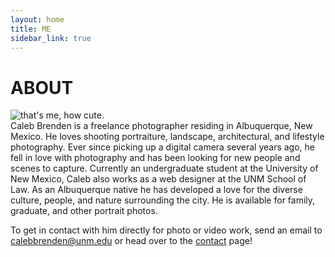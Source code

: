 ```yaml
---
layout: home
title: ME
sidebar_link: true
---
```


<h1 class="page-title">ABOUT</h1>
<div class="split-div" style="float: left;">
<img src="{{ site.baseurl }}/images/me.jpg" alt="that's me, how cute.">
</div>

<div class="split-div" style="float: right;">
Caleb Brenden is a freelance photographer residing in Albuquerque, New Mexico. He loves shooting portraiture, landscape, architectural, and lifestyle photography. Ever since picking up a digital camera several years ago, he fell in love with photography and has been looking for new people and scenes to capture. Currently an undergraduate student at the University of New Mexico, Caleb also works as a web designer at the UNM School of Law. As an Albuquerque native he has developed a love for the diverse culture, people, and nature surrounding the city. He is available for family, graduate, and other portrait photos. 

To get in contact with him directly for photo or video work, send an email to <a href="mailto:calebbrenden@unm.edu">calebbrenden@unm.edu</a> or head over to the [contact]({{site.baseurl}}/contact.html) page!
</div>